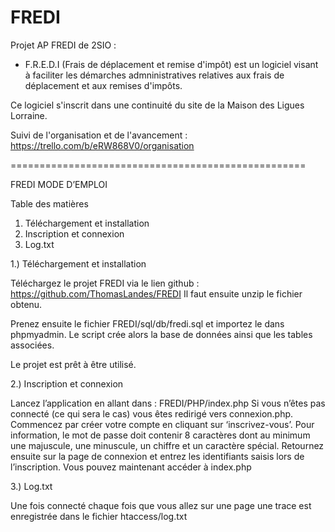 # FREDI

Projet AP FREDI de 2SIO : 

- F.R.E.D.I (Frais de déplacement et remise d'impôt) 
est un logiciel visant à faciliter les démarches admninistratives relatives aux frais de déplacement et aux remises d'impôts.

Ce logiciel s'inscrit dans une continuité du site de la Maison des Ligues Lorraine. 

Suivi de l'organisation et de l'avancement : https://trello.com/b/eRW868V0/organisation



===================================================

FREDI
MODE D’EMPLOI



Table des matières
1.	Téléchargement et installation	
2.	Inscription et connexion	
3.	Log.txt	




1.)	Téléchargement et installation 

Téléchargez le projet FREDI via le lien github : https://github.com/ThomasLandes/FREDI
Il faut ensuite unzip le fichier obtenu. 

Prenez ensuite le fichier FREDI/sql/db/fredi.sql et importez le dans phpmyadmin. Le script crée alors la base de données ainsi que les tables associées. 

Le projet est prêt à être utilisé. 

2.)	Inscription et connexion 

Lancez l’application en allant dans : FREDI/PHP/index.php
Si vous n’êtes pas connecté (ce qui sera le cas) vous êtes redirigé vers connexion.php. Commencez par créer votre compte en cliquant sur ‘inscrivez-vous’. 
Pour information, le mot de passe doit contenir 8 caractères dont au minimum une majuscule, une minuscule, un chiffre et un caractère spécial.
Retournez ensuite sur la page de connexion et entrez les identifiants saisis lors de l’inscription.
Vous pouvez maintenant accéder à index.php

3.)	Log.txt

Une fois connecté chaque fois que vous allez sur une page une trace est enregistrée dans le fichier htaccess/log.txt


